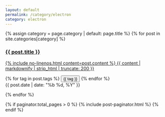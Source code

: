 ```yaml
---
layout: default
permalink: /category/electron
category: electron
---
```



 
<div id="post-list">
  {% assign category = page.category | default: page.title %}
  {% for post in site.categories[category] %}

  <div class="post-preview">
    <a href="{{ post.url | relative_url }}">
      <h3>
        {{ post.title }}
      </h3>
      <div class="post-content">
        <p>
          {% include no-linenos.html content=post.content %}
          {{ content | markdownify | strip_html | truncate: 200 }}
        </p> 
      </div>
    </a>
    <div class="post-meta text-muted d-flex justify-content-between">
      <div>
        {% for tag in post.tags %}
          <button type="button" class="btn btn-sm btn-outline-secondary">{{ tag }}</button>
        {% endfor %}
      </div>
      <div class="post-date">
        <!-- posted date -->
        <i class="far fa-calendar fa-fw"></i>
        {{ post.date | date: "%b %d, %Y" }}
      </div>
    </div> <!-- .post-meta -->
  
  </div> <!-- .post-review -->

{% endfor %}

</div> <!-- #post-list -->

{% if paginator.total_pages > 0 %}
  {% include post-paginator.html %}
{% endif %}


